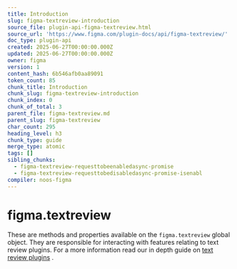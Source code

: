 ```yaml
---
title: Introduction
slug: figma-textreview-introduction
source_file: plugin-api-figma-textreview.html
source_url: 'https://www.figma.com/plugin-docs/api/figma-textreview/'
doc_type: plugin-api
created: 2025-06-27T00:00:00.000Z
updated: 2025-06-27T00:00:00.000Z
owner: figma
version: 1
content_hash: 6b546afb0aa89091
token_count: 85
chunk_title: Introduction
chunk_slug: figma-textreview-introduction
chunk_index: 0
chunk_of_total: 3
parent_file: figma-textreview.md
parent_slug: figma-textreview
char_count: 295
heading_level: h3
chunk_type: guide
merge_type: atomic
tags: []
sibling_chunks:
  - figma-textreview-requesttobeenabledasync-promise
  - figma-textreview-requesttobedisabledasync-promise-isenabl
compiler: noos-figma
---
```


# figma.textreview

These are methods and properties available on the `figma.textreview` global object. They are responsible for interacting with features relating to text review plugins. For a more information read our in depth guide on [text review plugins](/plugin-docs/textreview-plugins/)
.
